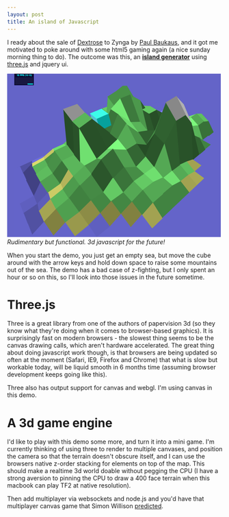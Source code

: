 ```yaml
---
layout: post
title: An island of Javascript
---
```


I ready about the sale of [Dextrose](http://www.dextrose.com/) to Zynga by [Paul Baukaus](http://twitter.com/pbakaus), and it got me motivated to poke around with some html5 gaming again (a nice sunday morning thing to do). The outcome was this, an [**island generator**](/science/island/) using [three.js](http://github.com/mrdoob/three.js/) and jquery ui.

<img src="/images/island-zing.png">
<cite>Rudimentary but functional. 3d javascript for the future!</cite>

When you start the demo, you just get an empty sea, but move the cube around with the arrow keys and hold down space to raise some mountains out of the sea. The demo has a bad case of z-fighting, but I only spent an hour or so on this, so I'll look into those issues in the future sometime.

# Three.js

Three is a great library from one of the authors of papervision 3d (so they know what they're doing when it comes to browser-based graphics). It is surprisingly fast on modern browsers - the slowest thing seems to be the canvas drawing calls, which aren't hardware accelerated. The great thing about doing javascript work though, is that browsers are being updated so often at the moment (Safari, IE9, Firefox and Chrome) that what is slow but workable today, will be liquid smooth in 6 months time (assuming browser development keeps going like this).

Three also has output support for canvas and webgl. I'm using canvas in this demo.

# A 3d game engine

I'd like to play with this demo some more, and turn it into a mini game. I'm currently thinking of using three to render to multiple canvases, and position the camera so that the terrain doesn't obscure itself, and I can use the browsers native z-order stacking for elements on top of the map. This should make a realtime 3d world doable without pegging the CPU (I have a strong aversion to pinning the CPU to draw a 400 face terrain when this macbook can play TF2 at native resolution).

Then add multiplayer via websockets and node.js and you'd have that multiplayer canvas game that Simon Willison [predicted](http://simonwillison.net/2010/Feb/8/pseudo/#comments).